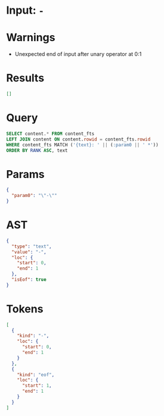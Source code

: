 # Input: `-`

# Warnings

- Unexpected end of input after unary operator at 0:1

# Results
```json
[]
```

# Query

```sql
SELECT content.* FROM content_fts
LEFT JOIN content ON content.rowid = content_fts.rowid
WHERE content_fts MATCH ('{text}: ' || (:param0 || ' *'))
ORDER BY RANK ASC, text
```

# Params

```json
{
  "param0": "\"-\""
}
```

# AST

```json
{
  "type": "text",
  "value": "-",
  "loc": {
    "start": 0,
    "end": 1
  },
  "isEof": true
}
```

# Tokens
```json
[
  {
    "kind": "-",
    "loc": {
      "start": 0,
      "end": 1
    }
  },
  {
    "kind": "eof",
    "loc": {
      "start": 1,
      "end": 1
    }
  }
]
```